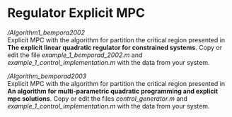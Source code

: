 # Regulator Explicit MPC
*/Algorithm1_bempora2002*\
Explicit MPC with the algorithm for partition the critical region presented in **The explicit linear quadratic regulator for constrained systems**. Copy or edit the file *example_1_bemporad_2002.m* and *example_1_control_implementation.m* with the data from your system.

*/Algorithm_bemporad2003*\
Explicit MPC with the algorithm for partition the critical region presented in **An algorithm for multi-parametric quadratic programming and explicit mpc solutions**. Copy or edit the files *control_generator.m* and *example_1_control_implementation.m* with the data from your system.
